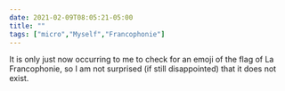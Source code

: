 ```yaml
---
date: 2021-02-09T08:05:21-05:00
title: ""
tags: ["micro","Myself","Francophonie"]
---
```

It is only just now occurring to me to check for an emoji of the flag of La Francophonie, so I am not surprised (if still disappointed) that it does not exist.
